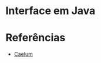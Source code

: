 # Interface em Java

# Referências
* <a href="http://www.caelum.com.br/apostila-java-orientacao-objetos/interfaces/#10-1-aumentando-nosso-exemplo">Caelum</a>